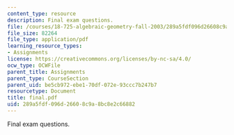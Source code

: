 ```yaml
---
content_type: resource
description: Final exam questions.
file: /courses/18-725-algebraic-geometry-fall-2003/289a5fdf096d26608c9a8bc8e2c66882_final.pdf
file_size: 82264
file_type: application/pdf
learning_resource_types:
- Assignments
license: https://creativecommons.org/licenses/by-nc-sa/4.0/
ocw_type: OCWFile
parent_title: Assignments
parent_type: CourseSection
parent_uid: be5cb972-ebe1-70df-072e-93ccc7b247b7
resourcetype: Document
title: final.pdf
uid: 289a5fdf-096d-2660-8c9a-8bc8e2c66882
---
```

Final exam questions.